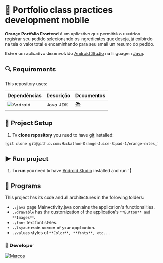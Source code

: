 # 🎉 Portfolio class practices development mobile

**Orange Portfolio Frontend** é um aplicativo que permitirá o usuários registrar seu pedido selecionando os ingredientes que deseja, já exibindo na tela o valor total e encaminhando para seu email um resumo do pedido.

Este é um aplicativo desenvolvido [Android Studio] na linguagem [Java].

## 🔍 Requirements

This repository uses:

| Dependências | Descrição | Documentos |
| -------------------------------------------- | ------------------ | ---------------- |
| ![Android] | Java JDK | [📚][Java-doc] |


## 🔨 Project Setup

1. To **clone repository** you need to have [git][git-download] installed:

```bash
[git clone git@github.com:Hackathon-Orange-Juice-Squad-1/orange-notes_front-end.git](https://github.com/gc-marcos/HamburgueriaZ.git)
```


## ▶️ Run project

1. To **run** you need to have [Android Studio][JAVA JDK] installed and run `🔨

## 📂 Programs

This project has its code and all architectures in the following folders:

* `./java` page MainActivity.java contains the application's functionalities.
* `./drawable` has the customization of the application's `**Button** and **Images**`.
* `./font` text font styles.
* `./layout` main screen of your application.
* `./values` styles of `**Color**, **fonts**, etc...`


### 💪 Developer

[![Marcos](https://avatars.githubusercontent.com/u/96779141?s=100)](https://github.com/gc-marcos) 


[Java]: https://www.oracle.com/br/java/technologies/downloads/

[git-download]: https://git-scm.com/downloads

[Android Studio]: https://developer.android.com/develop?hl=pt-br

[Java JDK]: https://www.oracle.com/java/technologies/downloads/#java20

[Java-doc]: https://docs.oracle.com/en/java/

[Android]: https://www.gstatic.com/devrel-devsite/prod/ve5ef9ac7b497e19ece9427facc78d0c59aaab7a2bc6a0f75fdae93f4ee589f67/android/images/lockup.svg
